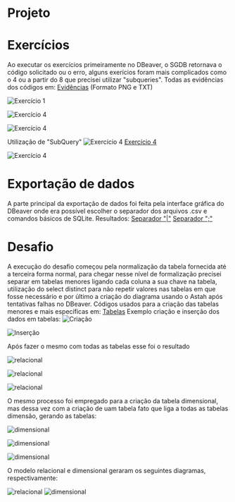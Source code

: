 # Projeto




# Exercícios

Ao executar os exercícios primeiramente no DBeaver, o SGDB retornava o código solicitado ou o erro, alguns exerícios foram mais complicados como o 4 ou a partir do 8 que precisei utilizar "subqueries". Todas as evidências dos códigos em: [Evidências](../exercicios/) (Formato PNG e TXT)

![Exercício 1](../exercicios/biblioteca/E01.png)

![Exercício 4](../exercicios/biblioteca/E04.png)

![Exercício 4](../exercicios/loja/E09.png)

Utilização de "SubQuery"
![Exercício 4](../exercicios/loja/E10.png)
[Exercício 4](../exercicios/biblioteca/E04.txt)

![Exercício 4](../exercicios/loja/E14.png)


# Exportação de dados

A parte principal da exportação de dados foi feita pela interface gráfica do DBeaver onde era possível escolher o separador dos arquivos .csv e comandos básicos de SQLite. Resultados:
[Separador "|"](../exercicios/exportação/5_Editoras.csv)
[Separador ";"](../exercicios/exportação/10_MaisCaros.csv)


# Desafio

A execução do desafio começou pela normalização da tabela fornecida até a terceira forma normal, para chegar nesse nível de formalização precisei separar em tabelas menores ligando cada coluna a sua chave na tabela, utilização do select distinct para não repetir valores nas tabelas em que fosse necessário e por último a criação do diagrama usando o Astah após tentativas falhas no DBeaver. Códigos usados para a criação das tabelas menores e mais específicas em: [Tabelas](../evidencias/tabelas.txt)
Exemplo criação e inserção dos dados em tabelas:
![Criação](../evidencias/criatabela.png)

![Inserção](../evidencias/inseredados.png)

Após fazer o mesmo com todas as tabelas esse foi o resultado

![relacional](../evidencias/relacional1.png)

![relacional](../evidencias/relacional2.png)

![relacional](../evidencias/relacional3.png)

O mesmo processo foi empregado para a criação da tabela dimensional, mas dessa vez com a criação de uam tabela fato que liga a todas as tabelas dimensão, gerando as tabelas:

![dimensional](../evidencias/dimensional1.png)

![dimensional](../evidencias/dimensional2.png)

![dimensional](../evidencias/dimensional3.png)

O modelo relacional e dimensional geraram os seguintes diagramas, respectivamente:

![relacional](../evidencias/relacional.png)
![dimensional](../evidencias/dimensional.sqlite.png)
